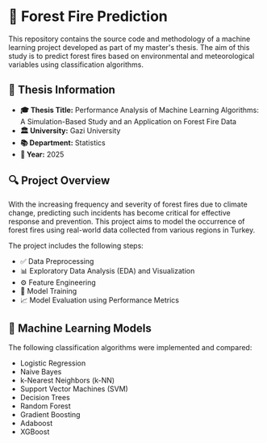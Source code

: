# 🌲 Forest Fire Prediction 

This repository contains the source code and methodology of a machine learning project developed as part of my master's thesis. The aim of this study is to predict forest fires based on environmental and meteorological variables using classification algorithms.

## 📌 Thesis Information

- **🎓 Thesis Title:** Performance Analysis of Machine Learning Algorithms: A Simulation-Based Study and an Application on Forest Fire Data  
- **🏛️ University:** Gazi University  
- **📚 Department:** Statistics  
- **📅 Year:** 2025

## 🔍 Project Overview

With the increasing frequency and severity of forest fires due to climate change, predicting such incidents has become critical for effective response and prevention. This project aims to model the occurrence of forest fires using real-world data collected from various regions in Turkey.

The project includes the following steps:

- ✅ Data Preprocessing  
- 📊 Exploratory Data Analysis (EDA) and Visualization  
- ⚙️ Feature Engineering  
- 🧠 Model Training  
- 📈 Model Evaluation using Performance Metrics


## 🧪 Machine Learning Models

The following classification algorithms were implemented and compared:

- Logistic Regression
- Naive Bayes
- k-Nearest Neighbors (k-NN)  
- Support Vector Machines (SVM)  
- Decision Trees
- Random Forest
- Gradient Boosting
- Adaboost
- XGBoost

